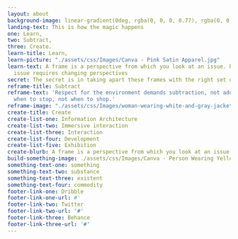```yaml
---
layout: about
background-image: linear-gradient(0deg, rgba(0, 0, 0, 0.77), rgba(0, 0, 0, 0.77)), url('./assets/css/Images/Canva\ -\ The\ Unsplash\ Book\ on\ Brown\ Wooden\ Cube\ Table.jpg');
landing-text: This is how the magic happens
one: Learn,
two: Subtract,
three: Create.
learn-title: Learn,
learn-picture: "./assets/css/Images/Canva - Pink Satin Apparel.jpg"
learn-text: A frame is a perspective from which you look at an issue. Reframing an
  issue requires changing perspectives
secret: The secret is in taking apart these frames with the right set of tools.
reframe-title: Subtract
reframe-text: 'Respect for the environment demands subtraction, not addition—knowing
  when to stop, not when to shop.'
reframe-image: "./assets/css/Images/woman-wearing-white-and-gray-jacket-1070029.jpg"
create-title: Create
create-list-one: Information Architecture
create-list-two: Immersive interaction
create-list-three: Interaction
create-list-four: Development
create-list-five: Exhibition
create-blurb: A frame is a perspective from which you look at an issue. Reframing an issue requires changing perspectivesA frame is a perspective from which you look at an issue. Design is thinking made visual.
build-something-image: ./assets/css/Images/Canva - Person Wearing Yellow Shoes.jpg
something-text-one: something
something-text-two: substance
something-text-three: existent
something-text-four: commodity
footer-link-one: Dribble
footer-link-one-url: #'
footer-link-two: Twitter
footer-link-two-url: '#'
footer-link-three: Behance
footer-link-three-url: '#'
---
```


